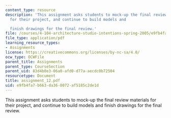 ```yaml
---
content_type: resource
description: 'This assignment asks students to mock-up the final review materials
  for their project, and continue to build models and

  finish drawings for the final review.'
file: /courses/4-104-architecture-studio-intentions-spring-2005/e9fb4fa7b663da368072af5185c2de1d_assignment_12.pdf
file_type: application/pdf
learning_resource_types:
- Assignments
license: https://creativecommons.org/licenses/by-nc-sa/4.0/
ocw_type: OCWFile
parent_title: Assignments
parent_type: CourseSection
parent_uid: 83d4b0e3-06a0-afd0-d77a-aecdc0b72504
resourcetype: Document
title: assignment_12.pdf
uid: e9fb4fa7-b663-da36-8072-af5185c2de1d
---
```

This assignment asks students to mock-up the final review materials for their project, and continue to build models and
finish drawings for the final review.